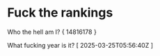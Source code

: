 # Fuck the rankings

Who the hell am I?
{ 14816178 }

What fucking year is it?
[ 2025-03-25T05:56:40Z ]

